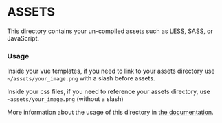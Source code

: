 # ASSETS

This directory contains your un-compiled assets such as LESS, SASS, or JavaScript.

### Usage
Inside your vue templates, if you need to link to your assets directory use <code>~/assets/your_image.png</code> with a slash before assets.

Inside your css files, if you need to reference your  assets  directory, use <code>~assets/your_image.png</code> (without a slash)


More information about the usage of this directory in [the documentation](https://nuxtjs.org/guide/assets#webpacked).



